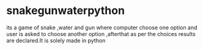 # snakegunwaterpython
its a game of snake ,water and gun where computer choose one option and user is asked to choose another option ,afterthat as per the choices results are declared.It is solely made in python
